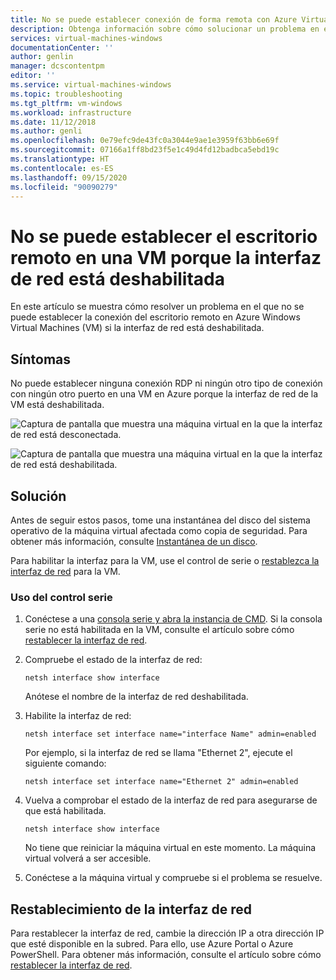 ```yaml
---
title: No se puede establecer conexión de forma remota con Azure Virtual Machines porque el adaptador de red está deshabilitado | Microsoft Docs
description: Obtenga información sobre cómo solucionar un problema en el que se produce un error con RDP porque la NIC está deshabilitada en VM de Azure | Microsoft Docs
services: virtual-machines-windows
documentationCenter: ''
author: genlin
manager: dcscontentpm
editor: ''
ms.service: virtual-machines-windows
ms.topic: troubleshooting
ms.tgt_pltfrm: vm-windows
ms.workload: infrastructure
ms.date: 11/12/2018
ms.author: genli
ms.openlocfilehash: 0e79efc9de43fc0a3044e9ae1e3959f63bb6e69f
ms.sourcegitcommit: 07166a1ff8bd23f5e1c49d4fd12badbca5ebd19c
ms.translationtype: HT
ms.contentlocale: es-ES
ms.lasthandoff: 09/15/2020
ms.locfileid: "90090279"
---
```

#  <a name="cannot-remote-desktop-to-a-vm-because-the-network-interface-is-disabled"></a>No se puede establecer el escritorio remoto en una VM porque la interfaz de red está deshabilitada

En este artículo se muestra cómo resolver un problema en el que no se puede establecer la conexión del escritorio remoto en Azure Windows Virtual Machines (VM) si la interfaz de red está deshabilitada.


## <a name="symptoms"></a>Síntomas

No puede establecer ninguna conexión RDP ni ningún otro tipo de conexión con ningún otro puerto en una VM en Azure porque la interfaz de red de la VM está deshabilitada.

![Captura de pantalla que muestra una máquina virtual en la que la interfaz de red está desconectada.](./media/troubleshoot-rdp-nic-disabled/disconnected.png)

![Captura de pantalla que muestra una máquina virtual en la que la interfaz de red está deshabilitada.](./media/troubleshoot-rdp-nic-disabled/disabled.png)


## <a name="solution"></a>Solución

Antes de seguir estos pasos, tome una instantánea del disco del sistema operativo de la máquina virtual afectada como copia de seguridad. Para obtener más información, consulte [Instantánea de un disco](../windows/snapshot-copy-managed-disk.md).

Para habilitar la interfaz para la VM, use el control de serie o [restablezca la interfaz de red](#reset-network-interface) para la VM.

### <a name="use-serial-control"></a>Uso del control serie

1. Conéctese a una [consola serie y abra la instancia de CMD](./serial-console-windows.md#use-cmd-or-powershell-in-serial-console). Si la consola serie no está habilitada en la VM, consulte el artículo sobre cómo [restablecer la interfaz de red](#reset-network-interface).
2. Compruebe el estado de la interfaz de red:

    ```console
    netsh interface show interface
    ```

    Anótese el nombre de la interfaz de red deshabilitada.

3. Habilite la interfaz de red:

    ```console
    netsh interface set interface name="interface Name" admin=enabled
    ```

    Por ejemplo, si la interfaz de red se llama "Ethernet 2", ejecute el siguiente comando:

    ```console
    netsh interface set interface name="Ethernet 2" admin=enabled
    ```

4.  Vuelva a comprobar el estado de la interfaz de red para asegurarse de que está habilitada.

    ```console
    netsh interface show interface
    ```

    No tiene que reiniciar la máquina virtual en este momento. La máquina virtual volverá a ser accesible.

5.  Conéctese a la máquina virtual y compruebe si el problema se resuelve.

## <a name="reset-network-interface"></a>Restablecimiento de la interfaz de red

Para restablecer la interfaz de red, cambie la dirección IP a otra dirección IP que esté disponible en la subred. Para ello, use Azure Portal o Azure PowerShell. Para obtener más información, consulte el artículo sobre cómo [restablecer la interfaz de red](reset-network-interface.md).

